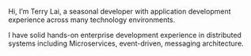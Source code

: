Hi, I’m Terry Lai, a seasonal developer with application development experience across many technology environments.

I have solid hands-on enterprise development experience in distributed systems including Microservices, event-driven, messaging architecture.

<!---
TerryLai422/TerryLai422 is a ✨ special ✨ repository because its `README.md` (this file) appears on your GitHub profile.
You can click the Preview link to take a look at your changes.
--->
